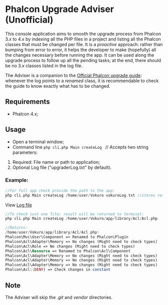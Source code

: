 # Phalcon Upgrade Adviser (Unofficial)
This console application aims to smooth the upgrade process from Phalcon 3.x to 4.x by indexing all the PHP files in a project and listing all the Phalcon classes that must be changed per file. It is a _proactive_ approach: rather than bumping from error to error, it helps the developer to make (hopefully) all the changes necessary before running the app. It can be used along the upgrade process to follow up all the pending tasks; at the end, there should be no 3.x classes listed in the log file. 

The Adviser is a companion to the [Official Phalcon upgrade guide](https://github.com/phalcon/docs/blob/4.0/en/upgrade.md): whenever the log points to a _renamed_ class, it is recommendable to check the guide to know exactly what has to be changed.

## Requirements
- Phalcon 4.x;

## Usage
- Open a terminal window;
- Command line `php cli.php Main createLog ` // Accepts two string parameters:
1. Required: File name or path to application;
2. Optional Log file ("upgraderLog.txt" by default).

### Example:
```php
//For full app check provide the path to the app:
php cli.php Main createLog /home/user/Vokuro vokuroLog.txt //stores result in log file
```
View [Log file](https://github.com/diplopito/Phalcon-Upgrade-Adviser/blob/master/vokuroLog.txt)
```php
//To check just one file; result will be returned to terminal:
php cli.php Main createLog /home/user/Vokuro/app/library/Acl/Acl.php

//Returns:
/home/user/Vokuro/app/library/Acl/Acl.php:
Phalcon\Mvc\User\Component => Renamed to Phalcon\Plugin
Phalcon\Acl\Adapter\Memory => No changes (Might need to check types)
Phalcon\Acl\Role => No changes (Might need to check types)
Phalcon\Acl\Resource => Renamed to Phalcon\Acl\Component
Phalcon\Acl\Adapter\Memory => No changes (Might need to check types)
Phalcon\Acl\Adapter\Memory => No changes (Might need to check types)
Phalcon\Acl\Adapter\Memory => No changes (Might need to check types)
Phalcon\Acl::DENY) => Check changes in constant
```


## Note
The Adviser will skip the _.git_ and _vendor_ directories.
